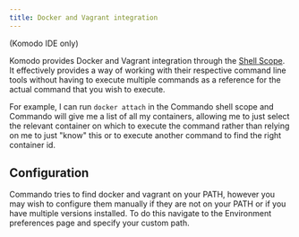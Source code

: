 ```yaml
---
title: Docker and Vagrant integration
---
```

(Komodo IDE only)

Komodo provides Docker and Vagrant integration through the [Shell Scope](commando.html#commando-go-to-anything_shell-scope). It effectively provides a way of working with their respective command line tools without having to execute multiple commands as a reference for the actual command that you wish to execute.

For example, I can run `docker attach` in the Commando shell scope and Commando will give me a list of all my containers, allowing me to just select the relevant container on which to execute the command rather than relying on me to just "know" this or to execute another command to find the right container id.

## Configuration
Commando tries to find docker and vagrant on your PATH, however you may wish to configure them manually if they are not on your PATH or if you have multiple versions installed. To do this navigate to the Environment preferences page and specify your custom path.
